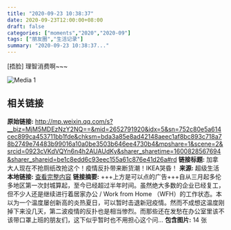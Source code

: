 ```yaml
---
title: "2020-09-23 10:38:37"
date: 2020-09-23T12:00:00+08:00
draft: false
categories: ["moments","2020","2020-09"]
tags: ["朋友圈","生活记录"]
summary: "2020-09-23 10:38:37..."
---
```


[捂脸] 理智消费啊~~~

![Media 1](/Moments/photos/2020-09-23/202009231038370.jpg)

## 相关链接

**原始链接:** http://mp.weixin.qq.com/s?__biz=MjM5MDEzNzY2NQ==&mid=2652791920&idx=5&sn=752c80e5a614cec899ca453711bb1fde&chksm=bda3a85e8ad42148aeec1af8bc893c718a78b2749e74483b99016a10a0be3503b646ee4730b4&mpshare=1&scene=2&srcid=0923cVKdVQYn6n4h2AUAUdKy&sharer_sharetime=1600828567694&sharer_shareid=be1c8edd6c93eec155a61c876e41d26a#rd
**链接标题:** 加拿大人现在不抢厕纸改抢这个！疫情反扑带来断货潮！IKEA哭昏！
**来源:** 超级生活
**本地链接:** [查看完整内容](/link_content/2020/09/2020-09-23-2/link_content/)
**链接摘要:** +++上方是可以点的广告+++自从三月起多伦多地区第一次封城算起，至今已经超过半年时间。虽然绝大多数的企业已经复工，但不少人还是继续进行着居家办公 / Work from Home （WFH）的工作状态。本以为一个温度屡创新高的炎热夏日，可以暂时击退新冠疫情。然而不成想这温度刚掉下来没几天，第二波疫情的反扑也是相当惨烈。而那些还在发愁在办公室里该不该带口罩上班的朋友们，这下似乎暂时也不用担心这个问...
**包含图片:** 14 张

